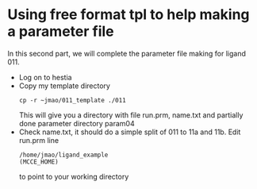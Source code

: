 # Using free format tpl to help making a parameter file

In this second part, we will complete the parameter file making for ligand 011.

- Log on to hestia
- Copy my template directory
  ```
  cp -r ~jmao/011_template ./011
  ```
  This will give you a directory with file run.prm, name.txt and partially done parameter directory param04
- Check name.txt, it should do a simple split of 011 to 11a and 11b. Edit run.prm line
  ```
  /home/jmao/ligand_example                                          (MCCE_HOME)
  ```
  to point to your working directory
  
